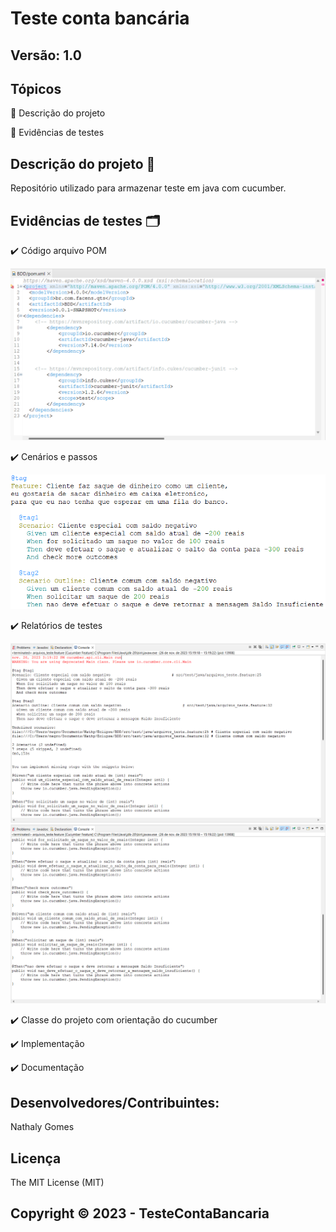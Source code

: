# Teste conta bancária

## Versão: 1.0 

## Tópicos
🔹 Descrição do projeto 

🔹 Evidências de testes

## Descrição do projeto 📝
Repositório utilizado para armazenar teste em java com cucumber.

## Evidências de testes 🗂️
✔️ Código arquivo POM

<img src="Captura de tela 2023-11-27 201815.png">

✔️ Cenários e passos

<img src="Captura de tela 2023-11-27 202600.png">

✔️ Relatórios de testes

<img src="Captura de tela 2023-11-27 202946.png">

<img src="Captura de tela 2023-11-27 203105.png">

✔️ Classe do projeto com orientação do cucumber

✔️ Implementação

✔️ Documentação 

## Desenvolvedores/Contribuintes:
Nathaly Gomes

## Licença
The MIT License (MIT)

## Copyright ©️ 2023 - TesteContaBancaria

